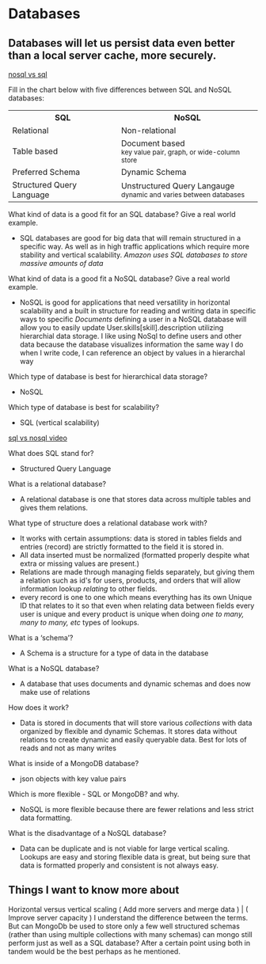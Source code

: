 # Databases

## Databases will let us persist data even better than a local server cache, more securely.

[nosql vs sql](https://www.thegeekstuff.com/2014/01/sql-vs-nosql-db/?utm_source=tuicool)

Fill in the chart below with five differences between SQL and NoSQL databases:

<table>
    <tr>
        <th>SQL</th>
        <th>NoSQL</th>
    </tr>
    <tr>
        <td>Relational</td>
        <td>Non-relational</td>
    </tr>
    <tr>
        <td>Table based</td>
        <td>Document based
        <br>
        <sub>key value pair, graph, or wide-column store</sub></td>
    </tr>
    <tr>
        <td>Preferred Schema</td>
        <td>Dynamic Schema</td>
    </tr>
    <tr>
        <td>Structured Query Language</td>
        <td>Unstructured Query Langauge 
        <br><sub>dynamic and varies between databases</sub></td>
    </tr>
</table>

What kind of data is a good fit for an SQL database?
Give a real world example.

- SQL databases are good for big data that will remain structured in a specific way. As well as in high traffic applications which require more stability and vertical scalability. _Amazon uses SQL databases to store massive amounts of data_

What kind of data is a good fit a NoSQL database?
Give a real world example.

- NoSQL is good for applications that need versatility in horizontal scalability and a built in structure for reading and writing data in specific ways to specific _Documents_ defining a user in a NoSQL database will allow you to easily update User.skills[skill].description utilizing hierarchial data storage. I like using NoSql to define users and other data because the database visualizes information the same way I do when I write code, I can reference an object by values in a hierarchal way

Which type of database is best for hierarchical data storage?

- NoSQL

Which type of database is best for scalability?

- SQL (vertical scalability)

[sql vs nosql video ](https://www.youtube.com/watch?v=ZS_kXvOeQ5Y)

What does SQL stand for?

- Structured Query Language

What is a relational database?

- A relational database is one that stores data across multiple tables and gives them relations.

What type of structure does a relational database work with?

- It works with certain assumptions: data is stored in tables fields and entries (record) are strictly formatted to the field it is stored in.
- All data inserted must be normalized (formatted properly despite what extra or missing values are present.)
- Relations are made through managing fields separately, but giving them a relation such as id's for users, products, and orders that will allow information lookup _relating_ to other fields.
- every record is one to one which means everything has its own Unique ID that relates to it so that even when relating data between fields every user is unique and every product is unique when doing _one to many, many to many, etc_ types of lookups.

What is a ‘schema’?

- A Schema is a structure for a type of data in the database

What is a NoSQL database?

- A database that uses documents and dynamic schemas and does now make use of relations

How does it work?

- Data is stored in documents that will store various _collections_ with data organized by flexible and dynamic Schemas. It stores data without relations to create dynamic and easily queryable data. Best for lots of reads and not as many writes

What is inside of a MongoDB database?

- json objects with key value pairs

Which is more flexible - SQL or MongoDB? and why.

- NoSQL is more flexible because there are fewer relations and less strict data formatting.

What is the disadvantage of a NoSQL database?

- Data can be duplicate and is not viable for large vertical scaling. Lookups are easy and storing flexible data is great, but being sure that data is formatted properly and consistent is not always easy.

## Things I want to know more about

Horizontal versus vertical scaling
( Add more servers and merge data ) | ( Improve server capacity )
I understand the difference between the terms. But can MongoDb be used to store only a few well structured schemas (rather than using multiple collections with many schemas) can mongo still perform just as well as a SQL database?
After a certain point using both in tandem would be the best perhaps as he mentioned.
